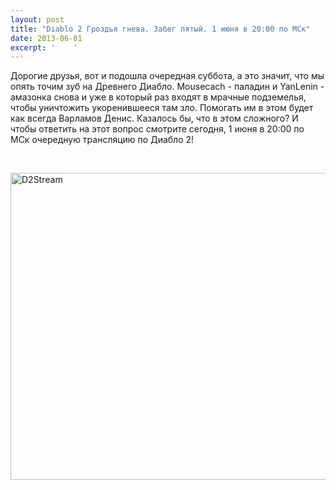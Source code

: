 ```yaml
---
layout: post
title: "Diablo 2 Гроздья гнева. Забег пятый. 1 июня в 20:00 по МСк"
date: 2013-06-01
excerpt: '    '
---
```


Дорогие друзья, вот и подошла очередная суббота, а это значит, что мы опять точим зуб на Древнего Диабло. Mousecach - паладин и YanLenin - амазонка снова и уже в который раз входят в мрачные подземелья, чтобы уничтожить укоренившееся там зло. Помогать им в этом будет как всегда Варламов Денис. Казалось бы, что в этом сложного? И чтобы ответить на этот вопрос смотрите сегодня, 1 июня в 20:00 по МСк очередную трансляцию по Диабло 2!

&nbsp;

<a href="http://gamersoul.ru/wp-content/uploads/2013/05/D2Stream.jpg"><img class="wp-image-2280 aligncenter" alt="D2Stream" src="http://gamersoul.ru/wp-content/uploads/2013/05/D2Stream.jpg" width="614" height="491" /></a>